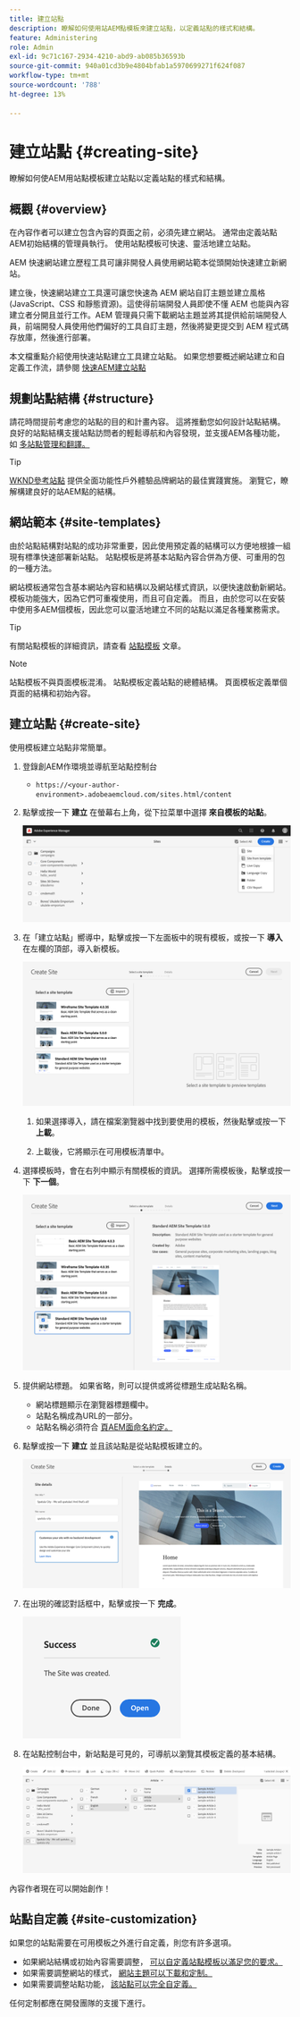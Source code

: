 ```yaml
---
title: 建立站點
description: 瞭解如何使用站AEM點模板來建立站點，以定義站點的樣式和結構。
feature: Administering
role: Admin
exl-id: 9c71c167-2934-4210-abd9-ab085b36593b
source-git-commit: 940a01cd3b9e4804bfab1a5970699271f624f087
workflow-type: tm+mt
source-wordcount: '788'
ht-degree: 13%

---
```


# 建立站點 {#creating-site}

瞭解如何使AEM用站點模板建立站點以定義站點的樣式和結構。

## 概觀 {#overview}

在內容作者可以建立包含內容的頁面之前，必須先建立網站。 通常由定義站點AEM初始結構的管理員執行。 使用站點模板可快速、靈活地建立站點。

AEM 快速網站建立歷程工具可讓非開發人員使用網站範本從頭開始快速建立新網站。

建立後，快速網站建立工具還可讓您快速為 AEM 網站自訂主題並建立風格 (JavaScript、CSS 和靜態資源)。這使得前端開發人員即使不懂 AEM 也能與內容建立者分開且並行工作。AEM 管理員只需下載網站主題並將其提供給前端開發人員，前端開發人員使用他們偏好的工具自訂主題，然後將變更提交到 AEM 程式碼存放庫，然後進行部署。

本文檔重點介紹使用快速站點建立工具建立站點。 如果您想要概述網站建立和自定義工作流，請參閱 [快速AEM建立站點](/help/journey-sites/quick-site/overview.md)

## 規劃站點結構 {#structure}

請花時間提前考慮您的站點的目的和計畫內容。 這將推動您如何設計站點結構。 良好的站點結構支援站點訪問者的輕鬆導航和內容發現，並支援AEM各種功能，如 [多站點管理和翻譯。](/help/sites-cloud/administering/msm-and-translation.md)

>[!TIP]
>
>[WKND參考站點](https://wknd.site) 提供全面功能性戶外體驗品牌網站的最佳實踐實施。 瀏覽它，瞭解構建良好的站AEM點的結構。

## 網站範本 {#site-templates}

由於站點結構對站點的成功非常重要，因此使用預定義的結構可以方便地根據一組現有標準快速部署新站點。 站點模板是將基本站點內容合併為方便、可重用的包的一種方法。

網站模板通常包含基本網站內容和結構以及網站樣式資訊，以便快速啟動新網站。 模板功能強大，因為它們可重複使用，而且可自定義。 而且，由於您可以在安裝中使用多AEM個模板，因此您可以靈活地建立不同的站點以滿足各種業務需求。

>[!TIP]
>
>有關站點模板的詳細資訊，請查看 [站點模板](site-templates.md) 文章。

>[!NOTE]
>
>站點模板不與頁面模板混淆。 站點模板定義站點的總體結構。 頁面模板定義單個頁面的結構和初始內容。

## 建立站點 {#create-site}

使用模板建立站點非常簡單。

1. 登錄創AEM作環境並導航至站點控制台

   * `https://<your-author-environment>.adobeaemcloud.com/sites.html/content`

1. 點擊或按一下 **建立** 在螢幕右上角，從下拉菜單中選擇 **來自模板的站點**。

   ![從模板建立站點](../assets/create-site-from-template.png)

1. 在「建立站點」嚮導中，點擊或按一下左面板中的現有模板，或按一下 **導入** 在左欄的頂部，導入新模板。

   ![網站建立嚮導](../assets/site-creation-wizard.png)

   1. 如果選擇導入，請在檔案瀏覽器中找到要使用的模板，然後點擊或按一下 **上載**。

   1. 上載後，它將顯示在可用模板清單中。

1. 選擇模板時，會在右列中顯示有關模板的資訊。 選擇所需模板後，點擊或按一下 **下一個**。

   ![選取範本](../assets/select-site-template.png)

1. 提供網站標題。 如果省略，則可以提供或將從標題生成站點名稱。

   * 網站標題顯示在瀏覽器標題欄中。
   * 站點名稱成為URL的一部分。
   * 站點名稱必須符合 [頁AEM面命名約定。](/help/sites-cloud/authoring/fundamentals/organizing-pages.md#page-name-restrictions-and-best-practices)

1. 點擊或按一下 **建立** 並且該站點是從站點模板建立的。

   ![新站點的詳細資訊](../assets/create-site-details.png)

1. 在出現的確認對話框中，點擊或按一下 **完成**。

   ![成功對話](../assets/success.png)

1. 在站點控制台中，新站點是可見的，可導航以瀏覽其模板定義的基本結構。

   ![新站點結構](../assets/new-site.png)

內容作者現在可以開始創作！

## 站點自定義 {#site-customization}

如果您的站點需要在可用模板之外進行自定義，則您有許多選項。

* 如果網站結構或初始內容需要調整， [可以自定義站點模板以滿足您的要求。](site-templates.md)
* 如果需要調整網站的樣式， [網站主題可以下載和定制。](/help/journey-sites/quick-site/overview.md)
* 如果需要調整站點功能， [該站點可以完全自定義。](/help/implementing/developing/introduction/develop-wknd-tutorial.md)

任何定制都應在開發團隊的支援下進行。
